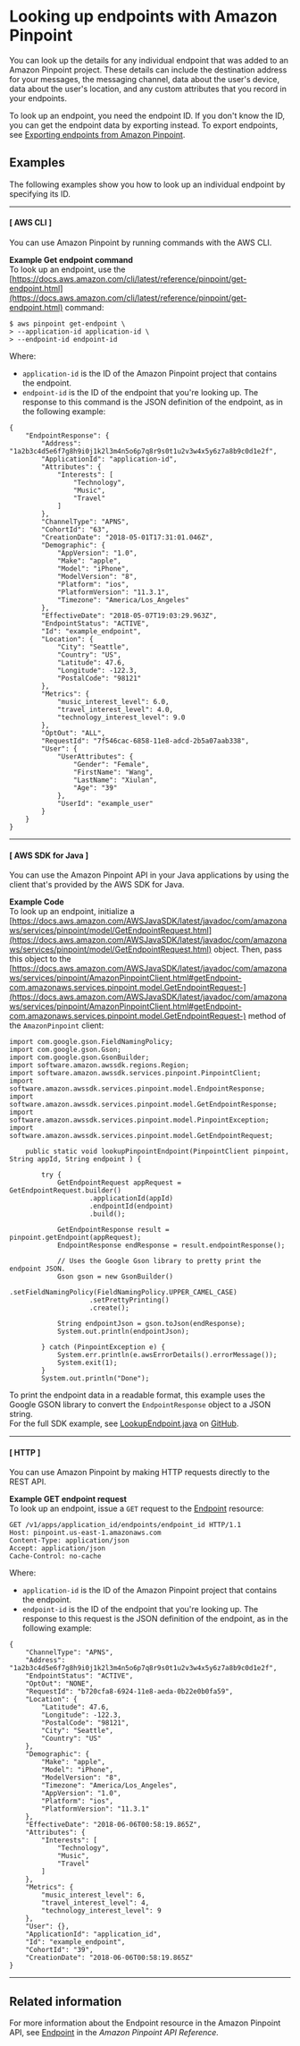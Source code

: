 # Looking up endpoints with Amazon Pinpoint<a name="audience-data-endpoints"></a>

You can look up the details for any individual endpoint that was added to an Amazon Pinpoint project\. These details can include the destination address for your messages, the messaging channel, data about the user's device, data about the user's location, and any custom attributes that you record in your endpoints\.

To look up an endpoint, you need the endpoint ID\. If you don't know the ID, you can get the endpoint data by exporting instead\. To export endpoints, see [Exporting endpoints from Amazon Pinpoint](audience-data-export.md)\.

## Examples<a name="audience-data-endpoints-examples"></a>

The following examples show you how to look up an individual endpoint by specifying its ID\. 

------
#### [ AWS CLI ]

You can use Amazon Pinpoint by running commands with the AWS CLI\.

**Example Get endpoint command**  
To look up an endpoint, use the [https://docs.aws.amazon.com/cli/latest/reference/pinpoint/get-endpoint.html](https://docs.aws.amazon.com/cli/latest/reference/pinpoint/get-endpoint.html) command:  

```
$ aws pinpoint get-endpoint \
> --application-id application-id \
> --endpoint-id endpoint-id
```
Where:  
+ `application-id` is the ID of the Amazon Pinpoint project that contains the endpoint\.
+ `endpoint-id` is the ID of the endpoint that you're looking up\.
The response to this command is the JSON definition of the endpoint, as in the following example:  

```
{
    "EndpointResponse": {
        "Address": "1a2b3c4d5e6f7g8h9i0j1k2l3m4n5o6p7q8r9s0t1u2v3w4x5y6z7a8b9c0d1e2f",
        "ApplicationId": "application-id",
        "Attributes": {
            "Interests": [
                "Technology",
                "Music",
                "Travel"
            ]
        },
        "ChannelType": "APNS",
        "CohortId": "63",
        "CreationDate": "2018-05-01T17:31:01.046Z",
        "Demographic": {
            "AppVersion": "1.0",
            "Make": "apple",
            "Model": "iPhone",
            "ModelVersion": "8",
            "Platform": "ios",
            "PlatformVersion": "11.3.1",
            "Timezone": "America/Los_Angeles"
        },
        "EffectiveDate": "2018-05-07T19:03:29.963Z",
        "EndpointStatus": "ACTIVE",
        "Id": "example_endpoint",
        "Location": {
            "City": "Seattle",
            "Country": "US",
            "Latitude": 47.6,
            "Longitude": -122.3,
            "PostalCode": "98121"
        },
        "Metrics": {
            "music_interest_level": 6.0,
            "travel_interest_level": 4.0,
            "technology_interest_level": 9.0
        },
        "OptOut": "ALL",
        "RequestId": "7f546cac-6858-11e8-adcd-2b5a07aab338",
        "User": {
            "UserAttributes": {
                "Gender": "Female",
                "FirstName": "Wang",
                "LastName": "Xiulan",
                "Age": "39"
            },
            "UserId": "example_user"
        }
    }
}
```

------
#### [ AWS SDK for Java ]

You can use the Amazon Pinpoint API in your Java applications by using the client that's provided by the AWS SDK for Java\.

**Example Code**  
To look up an endpoint, initialize a [https://docs.aws.amazon.com/AWSJavaSDK/latest/javadoc/com/amazonaws/services/pinpoint/model/GetEndpointRequest.html](https://docs.aws.amazon.com/AWSJavaSDK/latest/javadoc/com/amazonaws/services/pinpoint/model/GetEndpointRequest.html) object\. Then, pass this object to the [https://docs.aws.amazon.com/AWSJavaSDK/latest/javadoc/com/amazonaws/services/pinpoint/AmazonPinpointClient.html#getEndpoint-com.amazonaws.services.pinpoint.model.GetEndpointRequest-](https://docs.aws.amazon.com/AWSJavaSDK/latest/javadoc/com/amazonaws/services/pinpoint/AmazonPinpointClient.html#getEndpoint-com.amazonaws.services.pinpoint.model.GetEndpointRequest-) method of the `AmazonPinpoint` client:  

```
import com.google.gson.FieldNamingPolicy;
import com.google.gson.Gson;
import com.google.gson.GsonBuilder;
import software.amazon.awssdk.regions.Region;
import software.amazon.awssdk.services.pinpoint.PinpointClient;
import software.amazon.awssdk.services.pinpoint.model.EndpointResponse;
import software.amazon.awssdk.services.pinpoint.model.GetEndpointResponse;
import software.amazon.awssdk.services.pinpoint.model.PinpointException;
import software.amazon.awssdk.services.pinpoint.model.GetEndpointRequest;
```

```
    public static void lookupPinpointEndpoint(PinpointClient pinpoint, String appId, String endpoint ) {

        try {
            GetEndpointRequest appRequest = GetEndpointRequest.builder()
                    .applicationId(appId)
                    .endpointId(endpoint)
                    .build();

            GetEndpointResponse result = pinpoint.getEndpoint(appRequest);
            EndpointResponse endResponse = result.endpointResponse();

            // Uses the Google Gson library to pretty print the endpoint JSON.
            Gson gson = new GsonBuilder()
                    .setFieldNamingPolicy(FieldNamingPolicy.UPPER_CAMEL_CASE)
                    .setPrettyPrinting()
                    .create();

            String endpointJson = gson.toJson(endResponse);
            System.out.println(endpointJson);

        } catch (PinpointException e) {
            System.err.println(e.awsErrorDetails().errorMessage());
            System.exit(1);
        }
        System.out.println("Done");
```
To print the endpoint data in a readable format, this example uses the Google GSON library to convert the `EndpointResponse` object to a JSON string\.  
For the full SDK example, see [LookupEndpoint\.java](https://github.com/awsdocs/aws-doc-sdk-examples/blob/master/javav2/example_code/pinpoint/src/main/java/com/example/pinpoint/LookupEndpoint.java/) on [GitHub](https://github.com/)\.

------
#### [ HTTP ]

You can use Amazon Pinpoint by making HTTP requests directly to the REST API\.

**Example GET endpoint request**  
To look up an endpoint, issue a `GET` request to the [Endpoint](https://docs.aws.amazon.com/pinpoint/latest/apireference/rest-api-endpoint.html) resource:  

```
GET /v1/apps/application_id/endpoints/endpoint_id HTTP/1.1
Host: pinpoint.us-east-1.amazonaws.com
Content-Type: application/json
Accept: application/json
Cache-Control: no-cache
```
Where:  
+ `application-id` is the ID of the Amazon Pinpoint project that contains the endpoint\.
+ `endpoint-id` is the ID of the endpoint that you're looking up\.
The response to this request is the JSON definition of the endpoint, as in the following example:  

```
{
    "ChannelType": "APNS",
    "Address": "1a2b3c4d5e6f7g8h9i0j1k2l3m4n5o6p7q8r9s0t1u2v3w4x5y6z7a8b9c0d1e2f",
    "EndpointStatus": "ACTIVE",
    "OptOut": "NONE",
    "RequestId": "b720cfa8-6924-11e8-aeda-0b22e0b0fa59",
    "Location": {
        "Latitude": 47.6,
        "Longitude": -122.3,
        "PostalCode": "98121",
        "City": "Seattle",
        "Country": "US"
    },
    "Demographic": {
        "Make": "apple",
        "Model": "iPhone",
        "ModelVersion": "8",
        "Timezone": "America/Los_Angeles",
        "AppVersion": "1.0",
        "Platform": "ios",
        "PlatformVersion": "11.3.1"
    },
    "EffectiveDate": "2018-06-06T00:58:19.865Z",
    "Attributes": {
        "Interests": [
            "Technology",
            "Music",
            "Travel"
        ]
    },
    "Metrics": {
        "music_interest_level": 6,
        "travel_interest_level": 4,
        "technology_interest_level": 9
    },
    "User": {},
    "ApplicationId": "application_id",
    "Id": "example_endpoint",
    "CohortId": "39",
    "CreationDate": "2018-06-06T00:58:19.865Z"
}
```

------

## Related information<a name="audience-data-endpoints-related"></a>

For more information about the Endpoint resource in the Amazon Pinpoint API, see [Endpoint](https://docs.aws.amazon.com/pinpoint/latest/apireference/rest-api-endpoint.html) in the *Amazon Pinpoint API Reference\.*